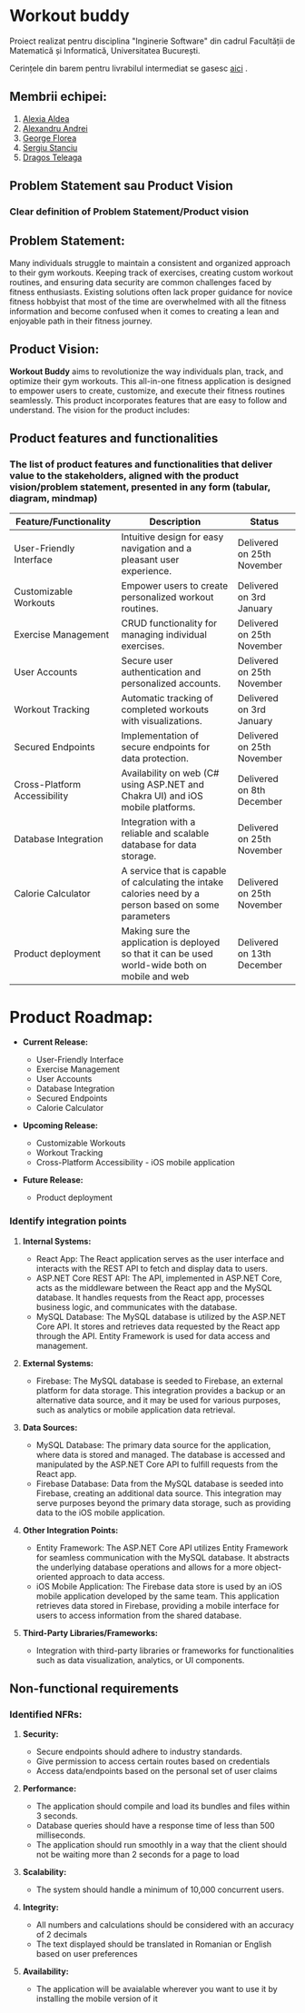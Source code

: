# Workout buddy

Proiect realizat pentru disciplina "Inginerie Software" din cadrul Facultății de Matematică și Informatică, Universitatea București.

Cerințele din barem pentru livrabilul intermediat se gasesc [aici](https://tinyurl.com/f7u3a3v3) .

## Membrii echipei:

1. [Alexia Aldea](https://github.com/allee15)
2. [Alexandru Andrei]()
3. [George Florea](https://github.com/jovialjoker)
4. [Sergiu Stanciu](https://github.com/Sergiu44)
5. [Dragos Teleaga](https://github.com/dragosteleaga)


## Problem Statement sau Product Vision
### Clear definition of Problem Statement/Product vision

## Problem Statement:

Many individuals struggle to maintain a consistent and organized approach to their gym workouts. Keeping track of exercises, creating custom workout routines, and ensuring data security are common challenges faced by fitness enthusiasts. Existing solutions often lack proper guidance for novice fitness hobbyist that most of the time are overwhelmed with all the fitness information and become confused when it comes to creating a lean and enjoyable path in their fitness journey.

## Product Vision:

**Workout Buddy** aims to revolutionize the way individuals plan, track, and optimize their gym workouts. This all-in-one fitness application is designed to empower users to create, customize, and execute their fitness routines seamlessly. This product incorporates features that are easy to follow and understand. The vision for the product includes:

## Product features and functionalities
### The list of product features and functionalities that deliver value to the stakeholders, aligned with the product vision/problem statement, presented in any form (tabular, diagram, mindmap)
| **Feature/Functionality**          | **Description**                                                                                         | **Status**                  |
|------------------------------------|---------------------------------------------------------------------------------------------------------|-----------------------------|
| User-Friendly Interface            | Intuitive design for easy navigation and a pleasant user experience.                                      | Delivered on 25th November           |
| Customizable Workouts              | Empower users to create personalized workout routines.                                                   | Delivered on 3rd January        |
| Exercise Management               | CRUD functionality for managing individual exercises.                                                  | Delivered on 25th November              |
| User Accounts                      | Secure user authentication and personalized accounts.                                                   | Delivered on 25th November           |
| Workout Tracking                   | Automatic tracking of completed workouts with visualizations.                                            | Delivered on 3rd January        |
| Secured Endpoints                  | Implementation of secure endpoints for data protection.                                                 | Delivered on 25th November           |
| Cross-Platform Accessibility       | Availability on web (C# using ASP.NET and Chakra UI) and iOS mobile platforms.                            | Delivered on 8th December              |
| Database Integration               | Integration with a reliable and scalable database for data storage.                                      | Delivered on 25th November        |
| Calorie Calculator                 | A service that is capable of calculating the intake calories need by a person based on some parameters   | Delivered on 25th November         |
| Product deployment                 | Making sure the application is deployed so that it can be used world-wide both on mobile and web          | Delivered on 13th December             |

# Product Roadmap:

- **Current Release:**
  - User-Friendly Interface
  - Exercise Management
  - User Accounts
  - Database Integration
  - Secured Endpoints
  - Calorie Calculator

- **Upcoming Release:**
  - Customizable Workouts
  - Workout Tracking
  - Cross-Platform Accessibility - iOS mobile application


- **Future Release:**
  - Product deployment

### Identify integration points

1. **Internal Systems:**
   - React App: The React application serves as the user interface and interacts with the REST API to fetch and display data to users.
   - ASP.NET Core REST API: The API, implemented in ASP.NET Core, acts as the middleware between the React app and the MySQL database. It handles requests from the React app, processes business logic, and communicates with the database.
   - MySQL Database: The MySQL database is utilized by the ASP.NET Core API. It stores and retrieves data requested by the React app through the API. Entity Framework is used for data access and management.

2. **External Systems:**
   - Firebase: The MySQL database is seeded to Firebase, an external platform for data storage. This integration provides a backup or an alternative data source, and it may be used for various purposes, such as analytics or mobile application data retrieval.

4. **Data Sources:**
   - MySQL Database: The primary data source for the application, where data is stored and managed. The database is accessed and manipulated by the ASP.NET Core API to fulfill requests from the React app.
   - Firebase Database: Data from the MySQL database is seeded into Firebase, creating an additional data source. This integration may serve purposes beyond the primary data storage, such as providing data to the iOS mobile application.

5. **Other Integration Points:**
   - Entity Framework: The ASP.NET Core API utilizes Entity Framework for seamless communication with the MySQL database. It abstracts the underlying database operations and allows for a more object-oriented approach to data access.
   - iOS Mobile Application: The Firebase data store is used by an iOS mobile application developed by the same team. This application retrieves data stored in Firebase, providing a mobile interface for users to access information from the shared database.

6. **Third-Party Libraries/Frameworks:**
   - Integration with third-party libraries or frameworks for functionalities such as data visualization, analytics, or UI components.





## Non-functional requirements
### Identified NFRs:

1. **Security:**
   - Secure endpoints should adhere to industry standards.
   - Give permission to access certain routes based on credentials
   - Access data/endpoints based on the personal set of user claims

2. **Performance:**
   - The application should compile and load its bundles and files within 3 seconds.
   - Database queries should have a response time of less than 500 milliseconds.
   - The application should run smoothly in a way that the client should not be waiting more than 2 seconds for a page to load

3. **Scalability:**
   - The system should handle a minimum of 10,000 concurrent users.

4. **Integrity:**
   - All numbers and calculations should be considered with an accuracy of 2 decimals
   - The text displayed should be translated in Romanian or English based on user preferences

5. **Availability:**
   - The application will be avaialable wherever you want to use it by installing the mobile version of it
